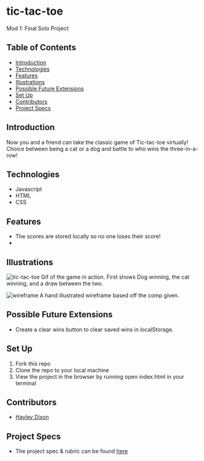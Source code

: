 # tic-tac-toe
Mod 1: Final Solo Project


## Table of Contents
  - [Introduction](#introduction)
  - [Technologies](#technologies)
  - [Features](#features)
  - [Illustrations](#illustrations)
  - [Possible Future Extensions](#possible-future-extensions)
  - [Set Up](#set-up)
  - [Contributors](#contributors)
  - [Project Specs](#project-specs)

## Introduction

  Now you and a friend can take the classic game of Tic-tac-toe virtually! Choice between being a cat or a dog and battle to who wins the three-in-a-row! 


## Technologies
  - Javascript
  - HTML
  - CSS

## Features

   - The scores are stored locally so no one loses their score!
   - 

## Illustrations

![tic-tac-toe](https://user-images.githubusercontent.com/78764587/122145007-b0beeb00-ce11-11eb-91da-6621fba45839.gif)
Gif of the game in action. First shows Dog winning, the cat winning, and a draw between the two. 

![wireframe](https://user-images.githubusercontent.com/78764587/122145821-31321b80-ce13-11eb-93fd-d0a7470fab49.jpg)
A hand illustrated wireframe based off the comp given. 


## Possible Future Extensions

  - Create a clear wins button to clear saved wins in localStorage. 

## Set Up

1. Fork this repo  
2. Clone the repo to your local machine
3. View the project in the browser by running open index.html in your terminal


## Contributors
  - [Hayley Dixon](https://github.com/hheyhhay)


## Project Specs
  - The project spec & rubric can be found [here](https://frontend.turing.edu/projects/module-1/tic-tac-toe-solo.html)
